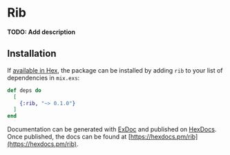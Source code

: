 # Rib

**TODO: Add description**

## Installation

If [available in Hex](https://hex.pm/docs/publish), the package can be installed
by adding `rib` to your list of dependencies in `mix.exs`:

```elixir
def deps do
  [
    {:rib, "~> 0.1.0"}
  ]
end
```

Documentation can be generated with [ExDoc](https://github.com/elixir-lang/ex_doc)
and published on [HexDocs](https://hexdocs.pm). Once published, the docs can
be found at [https://hexdocs.pm/rib](https://hexdocs.pm/rib).

